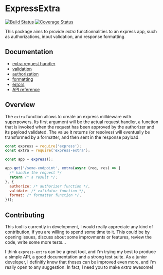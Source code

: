 # ExpressExtra

[![Build Status](https://travis-ci.org/nilscox/express-extra.svg?branch=master)](https://travis-ci.org/nilscox/express-extra)
[![Coverage Status](https://coveralls.io/repos/github/nilscox/express-extra/badge.svg?branch=master)](https://coveralls.io/github/nilscox/express-extra?branch=master)

This package aims to provide *extra* functionnalities to an express app, such
as authorizations, input validation, and response formatting.

## Documentation

- [extra request handler](./docs/extra.md)
- [validation](./docs/validation.md)
- [authorization](./docs/authorization.md)
- [formatting](./docs/formatting.md)
- [errors](./docs/errors.md)
- [API reference](./docs/api.md)

## Overview

The `extra` function allows to create an express milldeware with superpowers.
Its first argument will be the actual request handler, a function that is
invoked when the request has been approved by the authorizer and its payload
validated. The value it returns (or resolves) will eventually be transformed by
a formatter, and then sent in the response payload.

```js
const express = require('express');
const extra = require('express-extra');

const app = express();

app.get('/some-endpoint', extra(async (req, res) => {
  /* handle the request */
  return /* a result */;
}, {
  authorize: /* authorizer function */,
  validate: /* validator function */,
  format: /* formatter function */,
}));
```

## Contributing

This tool is currently in development, I would really appreciate any kind of
contribution, if you are willing to spend some time to it. This could be by
opening issues, discuss about some improvments or features, review the code,
write some more tests...

I think `express-extra` can be a great tool, and I'm trying my best to produce
a simple API, a good documentation and a strong test suite. As a junior
developer, I definitly know that thoses can be improved even more, and
I'm really open to any suggestion. In fact, I need you to make *extra* awesome!
